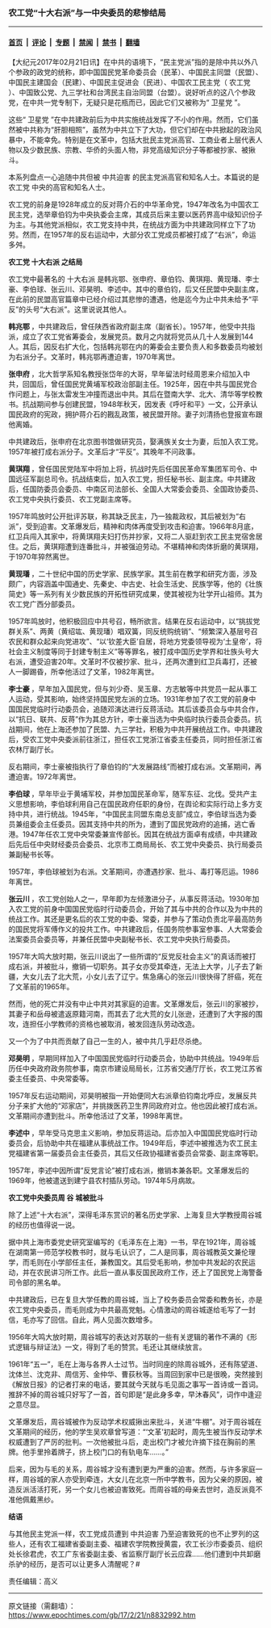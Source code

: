 ### 农工党“十大右派”与一中央委员的悲惨结局

---

#### [首页](../../../..?n8832992) &nbsp;|&nbsp; [评论](../../../../../epoch-comment?n8832992) &nbsp;|&nbsp; [专题](../../../../../epoch-special?n8832992) &nbsp;|&nbsp; [禁闻](../../../../../epoch-news?n8832992) &nbsp;|&nbsp; [禁书](../../../../../books?n8832992) &nbsp;|&nbsp; [翻墙](https://github.com/gfw-breaker/nogfw/blob/master/README.md?n8832992)


<div class="post_content" id="artbody" itemprop="articleBody">
 <!-- article content begin -->
 <p>
  【大纪元2017年02月21日讯】在中共的语境下，“民主党派”指的是除中共以外八个参政的政党的统称，即中国国民党革命委员会（民革）、中国民主同盟（民盟）、中国民主建国会（民建）、中国民主促进会（民进）、中国农工民主党（
  <ok href="https://www.epochtimes.com/gb/tag/%E5%86%9C%E5%B7%A5%E5%85%9A.html">
   农工党
  </ok>
  ）、中国致公党、九三学社和台湾民主自治同盟（台盟）。说好听点的这八个参政党，在中共一党专制下，无疑只是花瓶而已，因此它们又被称为“
  <ok href="https://www.epochtimes.com/gb/tag/%E5%8D%AB%E6%98%9F%E5%85%9A.html">
   卫星党
  </ok>
  ”。
 </p>
 <p>
  这些“
  <ok href="https://www.epochtimes.com/gb/tag/%E5%8D%AB%E6%98%9F%E5%85%9A.html">
   卫星党
  </ok>
  ”在中共建政前后为中共实施统战发挥了不小的作用。然而，它们虽然被中共称为“肝胆相照”，虽然为中共立下了大功，但它们却在中共掀起的政治风暴中，不能幸免。特别是在文革中，包括大批民主党派高官、工商业者上层代表人物以及少数民族、宗教、华侨的头面人物，非党高级知识分子等都被抄家、被揪斗。
 </p>
 <p>
  本系列盘点一心追随中共但被
  <ok href="https://www.epochtimes.com/gb/tag/%E4%B8%AD%E5%85%B1%E8%BF%AB%E5%AE%B3.html">
   中共迫害
  </ok>
  的民主党派高官和知名人士。本篇说的是
  <ok href="https://www.epochtimes.com/gb/tag/%E5%86%9C%E5%B7%A5%E5%85%9A.html">
   农工党
  </ok>
  中央的高官和知名人士。
 </p>
 <p>
  农工党的前身是1928年成立的反对蒋介石的中华革命党，1947年改名为中国农工民主党，选举章伯钧为中央执委会主席，其成员后来主要以医药界高中级知识份子为主。与其他党派相似，农工党支持中共，在统战方面为中共建政同样立下了功劳。然而，在1957年的反右运动中，大部分农工党成员都被打成了“右派”，命运多舛。
 </p>
 <p>
  <strong>
   农工党
   <ok href="https://www.epochtimes.com/gb/tag/%E5%8D%81%E5%A4%A7%E5%8F%B3%E6%B4%BE.html">
    十大右派
   </ok>
   之结局
   <br/>
  </strong>
 </p>
 <p>
  农工党中最著名的
  <ok href="https://www.epochtimes.com/gb/tag/%E5%8D%81%E5%A4%A7%E5%8F%B3%E6%B4%BE.html">
   十大右派
  </ok>
  是韩兆鄂、张申府、章伯钧、黄琪翔、黄现璠、李士豪、李伯球、张云川、邓昊明、李述中。其中的章伯钧，后又任民盟中央副主席，在此前的民盟高官篇章中已经介绍过其悲惨的遭遇，他是迄今为止中共未给予“平反”的头号“大右派”。这里说说其他人。
 </p>
 <p>
  <strong>
   韩兆鄂
  </strong>
  ，中共建政后，曾任陕西省政府副主席（副省长）。1957年，他受中共指派，成立了农工党省筹委会，发展党员。数月之内就将党员从几十人发展到144人。其后，因反右扩大化，包括韩兆鄂在内的筹委会主要负责人和多数委员均被划为右派分子。文革时，韩兆鄂再遭迫害，1970年离世。
 </p>
 <p>
  <strong>
   张申府
  </strong>
  ，北大哲学系知名教授张岱年的大哥，早年留法时经周恩来介绍加入中共，回国后，曾任国民党黄埔军校政治部副主任。1925年，因在中共与国民党合作问题上，与张太雷发生冲撞而退出中共。其后在暨南大学、北大、清华等学校教书。抗战期间参与创建民盟，1948年秋天，因发表《呼吁和平》一文，公开承认国民政府的宪政，拥护蒋介石的戡乱政策，被民盟开除。妻子刘清扬也登报宣布跟他离婚。
 </p>
 <p>
  中共建政后，张申府在北京图书馆做研究员，娶满族关女士为妻，后加入农工党。1957年被打成右派分子。文革后才“平反”。其晚年不问政事。
 </p>
 <p>
  <strong>
   黄琪翔
  </strong>
  ，曾任国民党陆军中将加上将，抗战时先后任国民革命军集团军司令、中国远征军副总司令。抗战结束后，加入农工党，担任秘书长、副主席。中共建政后，任国防委员会委员、中南区司法部长、全国人大常委会委员、全国政协委员、农工党中央执行委员、农工党副主席等。
 </p>
 <p>
  1957年鸣放时公开批评苏联，称其缺乏民主，乃一独裁政权，其后被划为“右派”，受到迫害。文革爆发后，精神和肉体再度受到攻击和迫害。1966年8月底，红卫兵闯入其家中，将黄琪翔夫妇打伤并抄家，又将二人驱赶到农工民主党宿舍居住。之后，黄琪翔遭到连番批斗，并被强迫劳动。不堪精神和肉体折磨的黄琪翔，于1970年猝然离世。
 </p>
 <p>
  <strong>
   黄现璠
  </strong>
  ，二十世纪中国的历史学家、民族学家。其生前在教学和研究方面，涉及颇广，内容涵盖中国通史、先秦史、中古史、社会生活史、民族学等，他的《壮族简史》等一系列有关少数民族的开拓性研究成果，使其被视为壮学开山祖师。其为农工党广西分部委员。
 </p>
 <p>
  1957年鸣放时，他积极回应中共号召，畅所欲言。结果在反右运动中，以“挑拔党群关系”、两黄（黄绍竑、黄现璠）唱双簧，同反统购统销”、“频繁深入基层号召农民和群众起来向党进攻”、“以‘钦差大臣’自居，将地方党委领导视为‘土皇帝’，将社会主义制度等同于封建专制主义”等等罪名，被打成中国历史学界和壮族头号大右派，遭受迫害20年。文革时不仅被抄家、批斗，还两次遭到红卫兵毒打，还被人一脚踢昏，所幸他活过了文革，1982年离世。
 </p>
 <p>
  <strong>
   李士豪
  </strong>
  ，早年加入国民党，但与刘少奇、吴玉章、方志敏等中共党员一起从事工人运动，受其影响，始终坚持国民党左派的立场。1931年参加了农工党的前身中国国民党临时行动委员会，追随邓演达进行反蒋活动。其后该委员会与中共合作，以“抗日、联共、反蒋”作为其总方针，李士豪当选为中央临时执行委员会委员。抗战期间，他在上海还参加了民盟、九三学社，积极为中共开展统战工作。中共建政后，受农工党中央委派前往浙江，担任农工党浙江省委主任委员，同时担任浙江省农林厅副厅长。
 </p>
 <p>
  反右期间，李士豪被指执行了章伯钧的“大发展路线”而被打成右派。文革期间，再遭迫害。1972年离世。
 </p>
 <p>
  <strong>
   李伯球
  </strong>
  ，早年毕业于黄埔军校，并参加国民革命军，随军东征、北伐。受共产主义思想影响，李伯球利用自己在国民政府任职的身份，在舆论和实际行动上多方支持中共，进行统战。1945年，“中国民主同盟东南总支部”成立，李伯球当选为委员兼组委会主任委员。因其支持中共的所为，遭到了国民党政府的追捕，逃亡香港。1947年任农工党中央常委兼宣传部长。因其在统战方面卓有成绩，中共建政后先后任中央财经委员会委员、北京市工商局局长、农工党中央委员、执行局委员兼副秘书长等。
 </p>
 <p>
  1957年，李伯球被划为右派。文革期间，亦遭遇抄家、批斗、毒打等厄运。1986年离世。
 </p>
 <p>
  <strong>
   张云川
  </strong>
  ，农工党创始人之一，早年即为左倾激进分子，从事反蒋活动。1930年加入农工党的前身中国国民党临时行动委员会，开始了其与中共的合作以及为中共的统战工作。其还是更名后的农工党的中委、常委，并参与了策动负责北平最高防务的国民党将军傅作义的投共工作。中共建政后，任国务院参事室参事、人大常委会法案委员会委员等，并兼任民盟中央副秘书长、农工党中央执行局委员。
 </p>
 <p>
  1957年大鸣大放时期，张云川说出了一些所谓的“反党反社会主义”的真话而被打成右派，并被批斗，撤销一切职务。其子女亦受其牵连，无法上大学，儿子去了新疆，大女儿去了北大荒，小女儿去了辽宁。焦急痛心的张云川很快得了肝癌，死在了文革前的1965年。
 </p>
 <p>
  然而，他的死亡并没有中止中共对其家庭的迫害。文革爆发后，张云川的家被抄，其妻子和岳母被遣返原籍河南，而其去了北大荒的女儿张逊，还遭到了大字报的围攻，连担任小学教师的资格也被取消，被发回连队劳动改造。
 </p>
 <p>
  又一个为了中共而贡献了自己一生的人，被中共几乎赶尽杀绝。
 </p>
 <p>
  <strong>
   邓昊明
  </strong>
  ，早期同样加入了中国国民党临时行动委员会，协助中共统战。1949年后历任中央政府政务院参事，南京市建设局局长，江苏省交通厅厅长，农工党江苏省委主任委员、中央常委等。
 </p>
 <p>
  1957年反右运动期间，邓昊明被指一开始便同大右派章伯钧南北呼应，发展反共分子来扩大他的“邓家店”，并挑拨医药卫生界同政府对立。他也因此被打成右派。文革期间亦遭到批斗。所幸他活过了文革，1998年离世。
 </p>
 <p>
  <strong>
   李述中
  </strong>
  ，早年受马克思主义影响，参加反蒋运动。后亦加入中国国民党临时行动委员会，后协助中共在福建从事统战工作。1949年后，李述中被推选为农工民主党福建省第一届委员会主任委员，其后又任政协福建省委员会常委、副主席等职。
 </p>
 <p>
  1957年，李述中因所谓“反党言论”被打成右派，撤销本兼各职。文革爆发后的1969年，他被遣送到建宁县农村插队劳动。1974年5月病故。
 </p>
 <p>
  <strong>
   农工党中央委员周
  </strong>
  <strong>
   谷
  </strong>
  <strong>
   城被批斗
  </strong>
 </p>
 <p>
  除了上述“十大右派”，深得毛泽东赏识的著名历史学家、上海复旦大学教授周谷城的经历也值得说一说。
 </p>
 <p>
  据中共上海市委党史研究室编写的《毛泽东在上海》一书，早在1921年，周谷城在湖南第一师范学校教书时，就与毛认识了，二人是同事，周谷城教英文兼伦理学，而毛则在小学部任主任，兼教国文。其后受毛影响，参加中共发起的农民运动，并在农民讲习所工作。此后一直从事反国民政府工作，还上了国民党上海警备司令部的黑名单。
 </p>
 <p>
  中共建政后，已在复旦大学任教的周谷城，当上了校务委员会常委和教务长，亦是农工党中央委员，而毛则成为中共最高党魁。心情激动的周谷城遂给毛写了一封信，毛亦写了回信。自此，两人见面次数增多。
 </p>
 <p>
  1956年大鸣大放时期，周谷城写的表达对苏联的一些有关逻辑的著作不满的《形式逻辑与辩证法》一文，得到了毛的赞赏。毛还让其继续放言。
 </p>
 <p>
  1961年“五一”，毛在上海与各界人士过节。当时同座的除周谷城外，还有陈望道、沈体兰、沈克非、周信芳、金仲华、曹荻秋等。当周回到家中已是很晚，突然接到《解放日报》的记者打来的电话，要其就今天就与毛见面之事写一首诗或一首词。推辞不掉的周谷城只好写了一首，首句即是“是此身多幸，早沐春风”，词作中逢迎之意尽显。
 </p>
 <p>
  文革爆发后，周谷城被作为反动学术权威揪出来批斗，关进“牛棚”。对于周谷城在文革期间的经历，他的学生吴欢章曾写道：“‘文革’初起时，周先生被当作反动学术权威遭到了严厉的批判。一次他被批斗后，走出校门才被允许摘下挂在胸前的黑牌。他手里拎着牌子，挤上校门口的有轨电车……。”
 </p>
 <p>
  后来，因为与毛的关系，周谷城才没有遭到更为严重的迫害。然而，与许多家庭一样，周谷城的家人亦受到牵连，大女儿在北京一所中学教书，因为父亲的原因，被造反派活活打死，另一个女儿也被迫害致死。而周谷城的母亲去世时，造反派竟不准他佩戴黑纱。
 </p>
 <p>
  <strong>
   结语
  </strong>
 </p>
 <p>
  与其他民主党派一样，农工党成员遭到
  <ok href="https://www.epochtimes.com/gb/tag/%E4%B8%AD%E5%85%B1%E8%BF%AB%E5%AE%B3.html">
   中共迫害
  </ok>
  乃至迫害致死的也不止罗列的这些人，还有农工福建省委副主委、福建农学院教授黄震，农工长沙市委委员、组织处长徐君虎，农工广东省委副主委、省监察厅副厅长云应霖……他们遭到中共卸磨杀驴的经历，是否可以让更多人清醒呢？#
 </p>
 <p>
  责任编辑：高义
 </p>
 <!-- article content end -->
 <div id="below_article_ad">
 </div>
</div>


---

原文链接（需翻墙）：https://www.epochtimes.com/gb/17/2/21/n8832992.htm